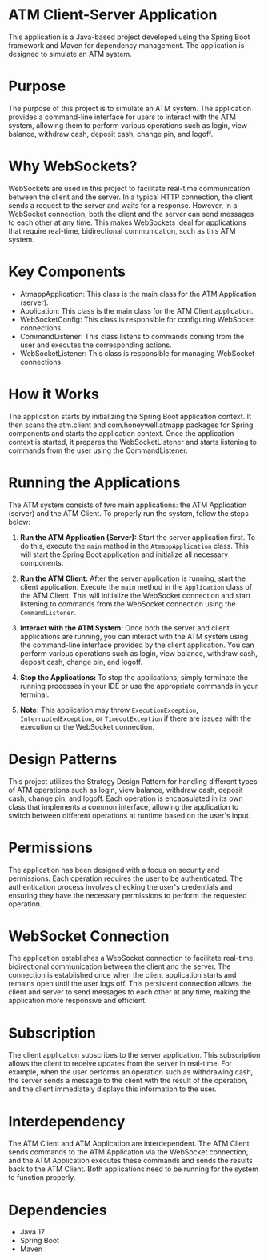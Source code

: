 # ATM Client-Server Application

This application is a Java-based project developed using the Spring Boot framework and Maven for dependency management.
The application is designed to simulate an ATM system. 

# Purpose

The purpose of this project is to simulate an ATM system.
The application provides a command-line interface for users to interact with the ATM system, allowing them to perform various operations such as login, view balance, withdraw cash, deposit cash, change pin, and logoff. 

# Why WebSockets?

WebSockets are used in this project to facilitate real-time communication between the client and the server.
In a typical HTTP connection, the client sends a request to the server and waits for a response.
However, in a WebSocket connection, both the client and the server can send messages to each other at any time.
This makes WebSockets ideal for applications that require real-time, bidirectional communication, such as this ATM system.  

# Key Components

- AtmappApplication: This class is the main class for the ATM Application (server).
- Application: This class is the main class for the ATM Client application.
- WebSocketConfig: This class is responsible for configuring WebSocket connections.
- CommandListener: This class listens to commands coming from the user and executes the corresponding actions.
- WebSocketListener: This class is responsible for managing WebSocket connections.

# How it Works

The application starts by initializing the Spring Boot application context.
It then scans the atm.client and com.honeywell.atmapp packages for Spring components and starts the application context.
Once the application context is started, it prepares the WebSocketListener and starts listening to commands from the user using the CommandListener.  

# Running the Applications
The ATM system consists of two main applications: the ATM Application (server) and the ATM Client. To properly run the system, follow the steps below:

1. **Run the ATM Application (Server):** Start the server application first. To do this, execute the `main` method in the `AtmappApplication` class.
This will start the Spring Boot application and initialize all necessary components.

2. **Run the ATM Client:** After the server application is running, start the client application.
Execute the `main` method in the `Application` class of the ATM Client.
This will initialize the WebSocket connection and start listening to commands from the WebSocket connection using the `CommandListener`.

3. **Interact with the ATM System:** Once both the server and client applications are running, you can interact with the ATM system using the command-line interface provided by the client application.
You can perform various operations such as login, view balance, withdraw cash, deposit cash, change pin, and logoff.

4. **Stop the Applications:** To stop the applications, simply terminate the running processes in your IDE or use the appropriate commands in your terminal.

5. **Note:** This application may throw `ExecutionException`, `InterruptedException`, or `TimeoutException` if there are issues with the execution or the WebSocket connection.


# Design Patterns

This project utilizes the Strategy Design Pattern for handling different types of ATM operations such as login, view balance, withdraw cash, deposit cash, change pin, and logoff.
Each operation is encapsulated in its own class that implements a common interface, allowing the application to switch between different operations at runtime based on the user's input.

# Permissions

The application has been designed with a focus on security and permissions.
Each operation requires the user to be authenticated.
The authentication process involves checking the user's credentials and ensuring they have the necessary permissions to perform the requested operation.

# WebSocket Connection

The application establishes a WebSocket connection to facilitate real-time, bidirectional communication between the client and the server.
The connection is established once when the client application starts and remains open until the user logs off.
This persistent connection allows the client and server to send messages to each other at any time, making the application more responsive and efficient.

# Subscription

The client application subscribes to the server application. This subscription allows the client to receive updates from the server in real-time.
For example, when the user performs an operation such as withdrawing cash, the server sends a message to the client with the result of the operation,
and the client immediately displays this information to the user.

# Interdependency

The ATM Client and ATM Application are interdependent.
The ATM Client sends commands to the ATM Application via the WebSocket connection, and the ATM Application executes these commands and sends the results back to the ATM Client.
Both applications need to be running for the system to function properly.

# Dependencies

- Java 17
- Spring Boot
- Maven